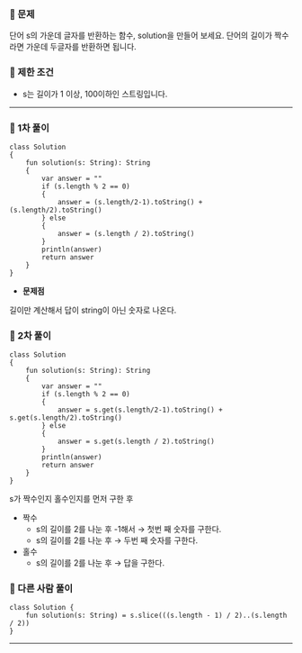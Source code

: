 <h3 id="📖-문제">📖 문제</h3>
<p>단어 s의 가운데 글자를 반환하는 함수, solution을 만들어 보세요. 단어의 길이가 짝수라면 가운데 두글자를 반환하면 됩니다.</p>
<h3 id="📖-제한-조건">📖 제한 조건</h3>
<ul>
<li>s는 길이가 1 이상, 100이하인 스트링입니다.</li>
</ul>
<hr />
<h3 id="👻-1차-풀이">👻 1차 풀이</h3>
<pre><code class="language-kotlin">class Solution 
{
    fun solution(s: String): String 
    {
        var answer = &quot;&quot;
        if (s.length % 2 == 0)
        {
            answer = (s.length/2-1).toString() + (s.length/2).toString()
        } else
        {
            answer = (s.length / 2).toString()
        }
        println(answer)
        return answer
    }
}</code></pre>
<ul>
<li><strong>문제점</strong></li>
</ul>
<p>길이만 계산해서 답이 string이 아닌 숫자로 나온다. </p>
<h3 id="👻-2차-풀이">👻 2차 풀이</h3>
<pre><code class="language-kotlin">class Solution 
{
    fun solution(s: String): String 
    {
        var answer = &quot;&quot;
        if (s.length % 2 == 0)
        {
            answer = s.get(s.length/2-1).toString() + s.get(s.length/2).toString()
        } else
        {
            answer = s.get(s.length / 2).toString()
        }
        println(answer)
        return answer
    }
}</code></pre>
<p>s가 짝수인지 홀수인지를 먼저 구한 후</p>
<ul>
<li>짝수<ul>
<li>s의 길이를 2를 나눈 후 -1해서 → 첫번 째 숫자를 구한다.</li>
<li>s의 길이를 2를 나눈 후 → 두번 째 숫자를 구한다.</li>
</ul>
</li>
<li>홀수<ul>
<li>s의 길이를 2를 나눈 후 → 답을 구한다.</li>
</ul>
</li>
</ul>
<h3 id="👻-다른-사람-풀이">👻 다른 사람 풀이</h3>
<pre><code class="language-kotlin">class Solution {
    fun solution(s: String) = s.slice(((s.length - 1) / 2)..(s.length / 2))
}</code></pre>
<hr />